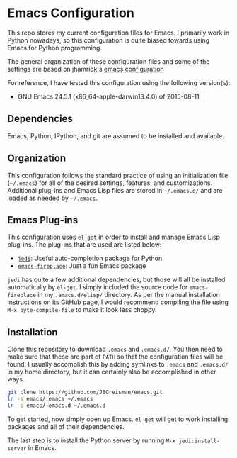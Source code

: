 Emacs Configuration
===================

This repo stores my current configuration files for Emacs. I primarily work in
Python nowadays, so this configuration is quite biased towards using Emacs for
Python programming.

The general organization of these configuration files and some of the settings
are based on jhamrick's [emacs configuration](https://github.com/jhamrick/emacs)

For reference, I have tested this configuration using the following version(s):
- GNU Emacs 24.5.1 (x86_64-apple-darwin13.4.0) of 2015-08-11

Dependencies
------------

Emacs, Python, IPython, and git are assumed to be installed and available. 

Organization
------------

This configuration follows the standard practice of using an initialization file
(`~/.emacs`) for all of the desired settings, features, and customizations.
Additional plug-ins and Emacs Lisp files are stored in `~/.emacs.d/` and are
loaded as needed by `~/.emacs`.

Emacs Plug-ins
--------------

This configuration uses [`el-get`](https://github.com/dimitri/el-get "el-get repo")
in order to install and manage Emacs Lisp plug-ins. The plug-ins that are used
are listed below:

- [`jedi`](https://github.com/tkf/emacs-jedi): Useful auto-completion package for Python
- [`emacs-fireplace`](https://github.com/johanvts/emacs-fireplace): Just a fun Emacs package

`jedi` has quite a few additional dependencies, but those will all be installed
automatically by `el-get`. I simply included the source code for `emacs-fireplace` in my
`.emacs.d/elisp/` directory. As per the manual installation instructions on its GitHub page,
I would recommend compiling the file using `M-x byte-compile-file` to make it look less
choppy.

Installation
------------

Clone this repository to download `.emacs` and `.emacs.d/`. You then need to make
sure that these are part of `PATH` so that the configuration files will be found. I
usually accomplish this by adding symlinks to `.emacs` and `.emacs.d/` in my home
directory, but it can certainly also be accomplished in other ways.

```bash
git clone https://github.com/JBGreisman/emacs.git
ln -s emacs/.emacs ~/.emacs
ln -s emacs/.emacs.d ~/.emacs.d
```

To get started, now simply open up Emacs. `el-get` will get to work installing
packages and all of their dependencies.

The last step is to install the Python server by running `M-x jedi:install-server`
in Emacs.
